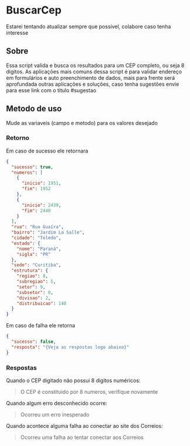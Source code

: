 # BuscarCep
Estarei tentando atualizar sempre que possível, colabore caso tenha interesse

## Sobre
Essa script valida e busca os resultados para um CEP completo, ou seja 8 digitos. As aplicações mais comuns dessa script é para validar endereço em formulários e auto preenchimento de dados, mais para frente será aprofundada outras aplicações e soluções, caso tenha sugestões envie para esse link com o titulo #sugestao

## Metodo de uso
Mude as variaveis (campo e metodo) para os valores desejado

### Retorno
Em caso de sucesso ele retornara
```json
{
  "sucesso": true,
  "numeros": [
    {
      "inicio": 1951,
      "fim": 1952
    },
    {
      "inicio": 2439,
      "fim": 2440
    }
  ],
  "rua": "Rua Guaíra",
  "bairro": "Jardim La Salle",
  "cidade": "Toledo",
  "estado": {
    "nome": "Paraná",
    "sigla": "PR"
  },
  "sede": "Curitiba",
  "estrutura": {
    "regiao": 8,
    "subregiao": 5,
    "setor": 9,
    "subsetor": 0,
    "divisao": 2,
    "distribuicao": 140
  }
}
```
Em caso de falha ele retorna
```json
{
  "sucesso": false,
  "resposta": "{Veja as respostas logo abaixo}"
}
```

### Respostas
Quando o CEP digitado não possui 8 digitos numéricos:
> O CEP é constituido por 8 numeros, verifique novamente

Quando algum erro desconhecido ocorre:
> Ocorreu um erro inesperado

Quando acontece alguma falha ao conectar ao site dos Correios:
> Ocorreu uma falha ao tentar conectar aos Correios
